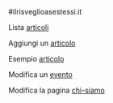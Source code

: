 #ilrisveglioasestessi.it

Lista [articoli](https://github.com/potocniak/potocniak.github.io/tree/master/_posts)

Aggiungi un [articolo](https://github.com/potocniak/potocniak.github.io/new/master/_posts)

Esempio [articolo](https://github.com/potocniak/potocniak.github.io/edit/master/_posts/2014-12-14-meditazione-attiva.markdown)

Modifica un [evento](https://github.com/potocniak/potocniak.github.io/edit/master/_data/events.yml)

Modifica la pagina [chi-siamo](https://github.com/potocniak/potocniak.github.io/edit/master/about/index.html)
